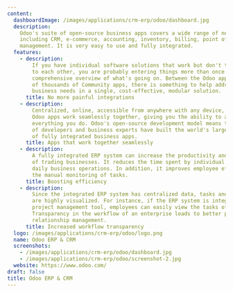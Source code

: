 ```yaml
---
content:
  dashboardImage: /images/applications/crm-erp/odoo/dashboard.jpg
  description:
    Odoo's suite of open-source business apps covers a wide range of needs,
    including CRM, e-commerce, accounting, inventory, billing, point of sale and project
    management. It is very easy to use and fully integrated.
  features:
    - description:
        If you have individual software solutions that work but don't talk
        to each other, you are probably entering things more than once and missing a
        comprehensive overview of what's going on. Between the Odoo apps and the tens
        of thousands of Community apps, there is something to help address all of your
        business needs in a single, cost-effective, modular solution.
      title: No more painful integrations
    - description:
        Centralized, online, accessible from anywhere with any device, the
        Odoo apps work seamlessly together, giving you the ability to automate and track
        everything you do. Odoo's open-source development model means that thousands
        of developers and business experts have built the world's largest ecosystem
        of fully integrated business apps.
      title: Apps that work together seamlessly
    - description:
        A fully integrated ERP system can increase the productivity and efficiency
        of trading businesses. It reduces the time spent by individual departments on
        daily business operations. In addition, it improves employee efficiency by minimizing
        the manual monitoring of tasks.
      title: Boosting efficiency
    - description:
        Since the integrated ERP system has centralized data, tasks and workflows
        are highly visualized. For instance, if the ERP system is integrated with the
        project management tool, employees can easily view the tasks of their colleagues.
        Transparency in the workflow of an enterprise leads to better productivity and
        relationship management.
      title: Increased workflow transparency
  logo: /images/applications/crm-erp/odoo/logo.png
  name: Odoo ERP & CRM
  screenshots:
    - /images/applications/crm-erp/odoo/dashboard.jpg
    - /images/applications/crm-erp/odoo/screenshot-2.jpg
  website: https://www.odoo.com/
draft: false
title: Odoo ERP & CRM
---
```

